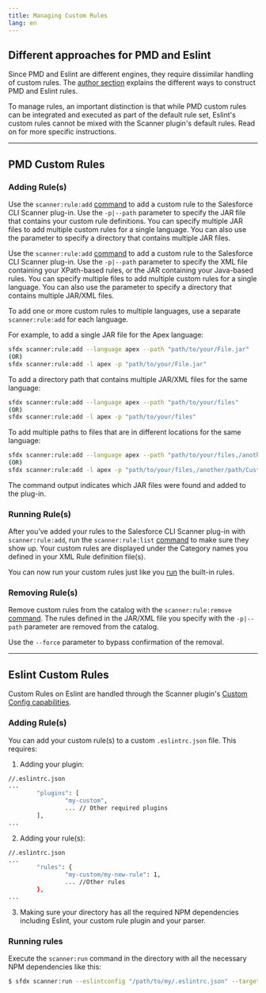 ```yaml
---
title: Managing Custom Rules
lang: en
---
```


## Different approaches for PMD and Eslint

Since PMD and Eslint are different engines, they require dissimilar handling of custom rules. The [author section](./en/custom-rules/author/) explains the different ways to construct PMD and Eslint rules.

To manage rules, an important distinction is that while PMD custom rules can be integrated and executed as part of the default rule set, Eslint's custom rules cannot be mixed with the Scanner plugin's default rules. Read on for more specific instructions.

---

## PMD Custom Rules
### Adding Rule(s)
Use the ```scanner:rule:add``` [command](./en/scanner-commands/add/) to add a custom rule to the Salesforce CLI Scanner plug-in. Use the ```-p|--path``` parameter to specify the JAR file that contains your custom rule definitions. You can specify multiple JAR files to add multiple custom rules for a single language. You can also use the parameter to specify a directory that contains multiple JAR files. 

Use the ```scanner:rule:add``` [command](./en/scanner-commands/add/) to add a custom rule to the Salesforce CLI Scanner plug-in. Use the ```-p|--path``` parameter to specify the XML file containing your XPath-based rules, or the JAR containing your Java-based rules. You can specify multiple files to add multiple custom rules for a single language. You can also use the parameter to specify a directory that contains multiple JAR/XML files.

To add one or more custom rules to multiple languages, use a separate ```scanner:rule:add``` for each language. 

For example, to add a single JAR file for the Apex language:
```bash
sfdx scanner:rule:add --language apex --path "path/to/your/File.jar"
(OR)
sfdx scanner:rule:add -l apex -p "path/to/your/File.jar"
```

To add a directory path that contains multiple JAR/XML files for the same language:
```bash
sfdx scanner:rule:add --language apex --path "path/to/your/files"
(OR)
sfdx scanner:rule:add -l apex -p "path/to/your/files"
```
To add multiple paths to files that are in different locations for the same language:
```bash
sfdx scanner:rule:add --language apex --path "path/to/your/files,/another/path/Custom.jar,/yet/another/jar/lib"
(OR)
sfdx scanner:rule:add -l apex -p "path/to/your/files,/another/path/Custom.jar,/yet/another/jar/lib"
```

The command output indicates which JAR files were found and added to the plug-in.


### Running Rule(s)

After you’ve added your rules to the Salesforce CLI Scanner plug-in with ```scanner:rule:add```, run the ```scanner:rule:list``` [command](./en/scanner-commands/list/) to make sure they show up. Your custom rules are displayed under the Category names you defined in your XML Rule definition file(s).

You can now run your custom rules just like you [run](./en/scanner-commands/run/) the built-in rules. 


### Removing Rule(s)

Remove custom rules from the catalog with the ```scanner:rule:remove``` [command](./en/scanner-commands/remove/). The rules defined in the JAR/XML file you specify with the ```-p|--path``` parameter are removed from the catalog. 

Use the ``` --force ``` parameter to bypass confirmation of the removal.

---

## Eslint Custom Rules

Custom Rules on Eslint are handled through the Scanner plugin's [Custom Config capabilities](./en/custom-config/eslint/).

### Adding Rule(s)

You can add your custom rule(s) to a custom `.eslintrc.json` file. This requires:

1. Adding your plugin:
```bash
//.eslintrc.json
...
		"plugins": [
                "my-custom",
				... // Other required plugins
        ],
...
```

2. Adding your rule(s):
```bash
//.eslintrc.json
...
		"rules": {
                "my-custom/my-new-rule": 1,
				... //Other rules
        },
...
```

3. Making sure your directory has all the required NPM dependencies including Eslint, your custom rule plugin and your parser.

### Running rules

Execute the `scanner:run` command in the directory with all the necessary NPM dependencies like this:

```bash
$ sfdx scanner:run --eslintconfig "/path/to/my/.eslintrc.json" --target "/path/to/target"
```

